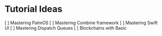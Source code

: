 # Tutorial Ideas

[ ] Mastering PalmOS
[ ] Mastering Combine framework
[ ] Mastering Swift UI
[ ] Mastering Dispatch Queues
[ ] Blockchains with Basic

